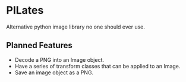 # PILates

Alternative python image library no one should ever use.

## Planned Features

+ Decode a PNG into an Image object.
+ Have a series of transform classes that can be applied to an Image.
+ Save an image object as a PNG.
